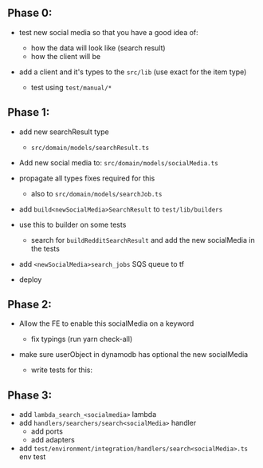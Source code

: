 ## Phase 0:

- test new social media so that you have a good idea of:

  - how the data will look like (search result)
  - how the client will be

- add a client and it's types to the `src/lib` (use exact for the item type)
  - test using `test/manual/*`

## Phase 1:

- add new searchResult type

  - `src/domain/models/searchResult.ts`

- Add new social media to: `src/domain/models/socialMedia.ts`
- propagate all types fixes required for this

  - also to `src/domain/models/searchJob.ts`

- add `build<newSocialMedia>SearchResult` to `test/lib/builders`
- use this to builder on some tests

  - search for `buildRedditSearchResult` and add the new socialMedia in the tests

- add `<newSocialMedia>search_jobs` SQS queue to tf

- deploy

## Phase 2:

- Allow the FE to enable this socialMedia on a keyword

  - fix typings (run yarn check-all)

- make sure userObject in dynamodb has optional the new socialMedia
  - write tests for this:

## Phase 3:

- add `lambda_search_<socialmedia>` lambda
- add `handlers/searchers/search<socialMedia>` handler
  - add ports
  - add adapters
- add `test/environment/integration/handlers/search<socialMedia>.ts` env test
